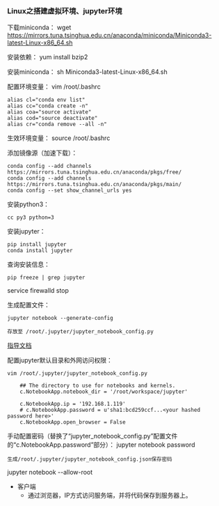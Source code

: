 ### Linux之搭建虚拟环境、jupyter环境 ###

下载miniconda：
wget https://mirrors.tuna.tsinghua.edu.cn/anaconda/miniconda/Miniconda3-latest-Linux-x86_64.sh 

安装依赖：
yum install bzip2

安装miniconda：
sh Miniconda3-latest-Linux-x86_64.sh

配置环境变量：
vim /root/.bashrc

	alias cl="conda env list"
	alias cc="conda create -n"
	alias coa="source activate"
	alias cod="source deactivate"
	alias cr="conda remove --all -n"

生效环境变量：
source /root/.bashrc

添加镜像源（加速下载）：

	conda config --add channels https://mirrors.tuna.tsinghua.edu.cn/anaconda/pkgs/free/
	conda config --add channels https://mirrors.tuna.tsinghua.edu.cn/anaconda/pkgs/main/
	conda config --set show_channel_urls yes

安装python3：

	cc py3 python=3

安装jupyter：

	pip install jupyter
	conda install jupyter

查询安装信息：

	pip freeze | grep jupyter


service firewalld stop

生成配置文件：

	jupyter notebook --generate-config

	存放至 /root/.jupyter/jupyter_notebook_config.py

[指导文档](https://jupyter-notebook.readthedocs.io/en/latest/public_server.html)

配置jupyter默认目录和外网访问权限：

	vim /root/.jupyter/jupyter_notebook_config.py
	
		## The directory to use for notebooks and kernels.
		c.NotebookApp.notebook_dir = '/root/workspace/jupyter'
	
		c.NotebookApp.ip = '192.168.1.119'
		# c.NotebookApp.password = u'sha1:bcd259ccf...<your hashed password here>'
		c.NotebookApp.open_browser = False

手动配置密码（替换了“jupyter_notebook_config.py”配置文件的“c.NotebookApp.password”部分）：
jupyter notebook password

	生成/root/.jupyter/jupyter_notebook_config.json保存密码

jupyter notebook --allow-root

- 客户端
	- 通过浏览器，IP方式访问服务端，并将代码保存到服务器上。
